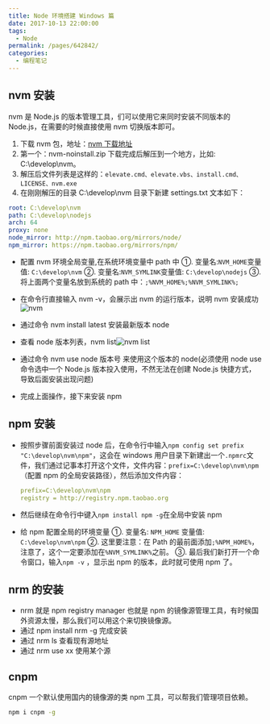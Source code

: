 ```yaml
---
title: Node 环境搭建 Windows 篇
date: 2017-10-13 22:00:00
tags:
  - Node
permalink: /pages/642842/
categories:
  - 编程笔记
---
```


## nvm 安装

nvm 是 Node.js 的版本管理工具，们可以使用它来同时安装不同版本的 Node.js，在需要的时候直接使用 nvm 切换版本即可。

1. 下载 nvm 包，地址：[nvm 下载地址](https://github.com/coreybutler/nvm-windows/releases)
2. 第一个：nvm-noinstall.zip 下载完成后解压到一个地方，比如: C:\develop\nvm。
3. 解压后文件列表是这样的：`elevate.cmd、elevate.vbs、install.cmd、LICENSE、nvm.exe`
4. 在刚刚解压的目录 C:\develop\nvm 目录下新建 settings.txt 文本如下：

```yaml
root: C:\develop\nvm
path: C:\develop\nodejs
arch: 64
proxy: none
node_mirror: http://npm.taobao.org/mirrors/node/
npm_mirror: https://npm.taobao.org/mirrors/npm/
```

- 配置 nvm 环境全局变量,在系统环境变量中 path 中
  ①. 变量名:`NVM_HOME`变量值: `C:\develop\nvm`
  ②. 变量名:`NVM_SYMLINK`变量值: `C:\develop\nodejs`
  ③. 将上面两个变量名放到系统的 path 中：`;%NVM_HOME%;%NVM_SYMLINK%;`

- 在命令行直接输入 nvm -v，会展示出 nvm 的运行版本，说明 nvm 安装成功![nvm](/images/nvm-v.png)
- 通过命令 nvm install latest 安装最新版本 node
- 查看 node 版本列表，nvm list![nvm list](/images/nvm-list.png)
- 通过命令 nvm use node 版本号 来使用这个版本的 node(必须使用 node use 命令选中一个 Node.js 版本投入使用，不然无法在创建 Node.js 快捷方式，导致后面安装出现问题)
- 完成上面操作，接下来安装 npm

## npm 安装

- 按照步骤前面安装过 node 后，在命令行中输入`npm config set prefix "C:\develop\nvm\npm"`，这会在 windows 用户目录下新建出一个`.npmrc`文件，我们通过记事本打开这个文件，文件内容：`prefix=C:\develop\nvm\npm`（配置 npm 的全局安装路径），然后添加文件内容：

  ```yaml
  prefix=C:\develop\nvm\npm
  registry = http://registry.npm.taobao.org
  ```

- 然后继续在命令行中键入`npm install npm -g`在全局中安装 npm

- 给 npm 配置全局的环境变量
  ①. 变量名: `NPM_HOME` 变量值: `C:\develop\nvm\npm`
  ②. 这里要注意：在 Path 的最前面添加`;%NPM_HOME%`，注意了，这个一定要添加在`%NVM_SYMLINK%`之前。
  ③. 最后我们新打开一个命令窗口，输入`npm -v` ，显示出 npm 的版本，此时就可使用 npm 了。

## nrm 的安装

- nrm 就是 npm registry manager 也就是 npm 的镜像源管理工具，有时候国外资源太慢，那么我们可以用这个来切换镜像源。
- 通过 npm install nrm -g 完成安装
- 通过 nrm ls 查看现有源地址
- 通过 nrm use xx 使用某个源

## cnpm

cnpm 一个默认使用国内的镜像源的类 npm 工具，可以帮我们管理项目依赖。

```bash
npm i cnpm -g
```
